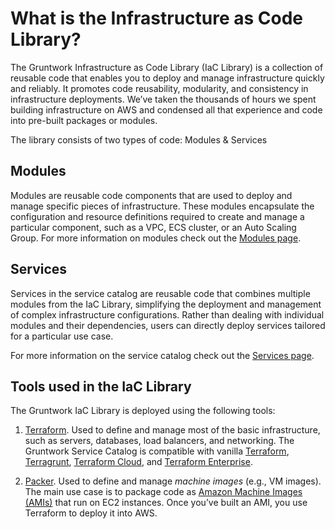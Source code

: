 # What is the Infrastructure as Code Library?

The Gruntwork Infrastructure as Code Library (IaC Library) is a collection of reusable code that enables you to deploy and manage infrastructure quickly and reliably. It promotes code reusability, modularity, and consistency in infrastructure deployments. We’ve taken the thousands of hours we spent building infrastructure on AWS and condensed all that experience and code into pre-built packages or modules.  

The library consists of two types of code: Modules & Services

## Modules

Modules are reusable code components that are used to deploy and manage specific pieces of infrastructure. These modules encapsulate the configuration and resource definitions required to create and manage a particular component, such as a VPC, ECS cluster, or an Auto Scaling Group. For more information on modules check out the [Modules page](/iac/overview/modules/).

## Services

Services in the service catalog are reusable code that combines multiple modules from the IaC Library, simplifying the deployment and management of complex infrastructure configurations. Rather than dealing with individual modules and their dependencies, users can directly deploy services tailored for a particular use case. 

For more information on the service catalog check out the [Services page](/iac/overview/services/).

## Tools used in the IaC Library

The Gruntwork IaC Library is deployed using the following tools:

1. [Terraform](https://www.terraform.io/). Used to define and manage most of the basic infrastructure, such as servers, databases, load balancers, and networking. The Gruntwork Service Catalog is compatible with vanilla [Terraform](https://www.terraform.io/), [Terragrunt](https://terragrunt.gruntwork.io/), [Terraform
   Cloud](https://www.hashicorp.com/blog/announcing-terraform-cloud/), and [Terraform
   Enterprise](https://www.terraform.io/docs/enterprise/index.html).

1. [Packer](https://www.packer.io/). Used to define and manage _machine images_ (e.g., VM images). The main use case is
   to package code as [Amazon Machine Images (AMIs)](https://docs.aws.amazon.com/AWSEC2/latest/UserGuide/AMIs.html)
   that run on EC2 instances. Once you’ve built an AMI, you use Terraform to deploy it into AWS.
